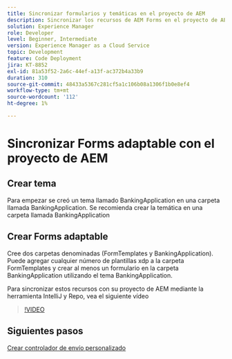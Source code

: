 ```yaml
---
title: Sincronizar formularios y temáticas en el proyecto de AEM
description: Sincronizar los recursos de AEM Forms en el proyecto de AEM
solution: Experience Manager
role: Developer
level: Beginner, Intermediate
version: Experience Manager as a Cloud Service
topic: Development
feature: Code Deployment
jira: KT-8852
exl-id: 81a53f52-2a6c-44ef-a13f-ac372b4a33b9
duration: 310
source-git-commit: 48433a5367c281cf5a1c106b08a1306f1b0e8ef4
workflow-type: tm+mt
source-wordcount: '112'
ht-degree: 1%

---
```


# Sincronizar Forms adaptable con el proyecto de AEM

## Crear tema

Para empezar se creó un tema llamado BankingApplication en una carpeta llamada BankingApplication. Se recomienda crear la temática en una carpeta llamada BankingApplication

## Crear Forms adaptable

Cree dos carpetas denominadas (FormTemplates y BankingApplication). Puede agregar cualquier número de plantillas xdp a la carpeta FormTemplates y crear al menos un formulario en la carpeta BankingApplication utilizando el tema BankingApplication.

Para sincronizar estos recursos con su proyecto de AEM mediante la herramienta IntelliJ y Repo, vea el siguiente vídeo

>[!VIDEO](https://video.tv.adobe.com/v/336937?quality=12&learn=on)

## Siguientes pasos

[Crear controlador de envío personalizado](./custom-submit-to-servlet.md)
